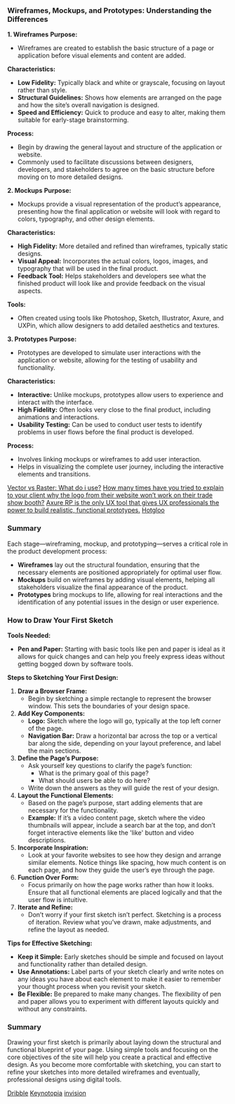### Wireframes, Mockups, and Prototypes: Understanding the Differences

**1. Wireframes**
**Purpose:**
- Wireframes are created to establish the basic structure of a page or application before visual elements and content are added.

**Characteristics:**
- **Low Fidelity:** Typically black and white or grayscale, focusing on layout rather than style.
- **Structural Guidelines:** Shows how elements are arranged on the page and how the site’s overall navigation is designed.
- **Speed and Efficiency:** Quick to produce and easy to alter, making them suitable for early-stage brainstorming.

**Process:**
- Begin by drawing the general layout and structure of the application or website.
- Commonly used to facilitate discussions between designers, developers, and stakeholders to agree on the basic structure before moving on to more detailed designs.

**2. Mockups**
**Purpose:**
- Mockups provide a visual representation of the product’s appearance, presenting how the final application or website will look with regard to colors, typography, and other design elements.

**Characteristics:**
- **High Fidelity:** More detailed and refined than wireframes, typically static designs.
- **Visual Appeal:** Incorporates the actual colors, logos, images, and typography that will be used in the final product.
- **Feedback Tool:** Helps stakeholders and developers see what the finished product will look like and provide feedback on the visual aspects.

**Tools:**
- Often created using tools like Photoshop, Sketch, Illustrator, Axure, and UXPin, which allow designers to add detailed aesthetics and textures.

**3. Prototypes**
**Purpose:**
- Prototypes are developed to simulate user interactions with the application or website, allowing for the testing of usability and functionality.

**Characteristics:**

- **Interactive:** Unlike mockups, prototypes allow users to experience and interact with the interface.
- **High Fidelity:** Often looks very close to the final product, including animations and interactions.
- **Usability Testing:** Can be used to conduct user tests to identify problems in user flows before the final product is developed.

**Process:**
- Involves linking mockups or wireframes to add user interaction.
- Helps in visualizing the complete user journey, including the interactive elements and transitions.

[Vector vs Raster: What do i use?](https://designshack.net/articles/layouts/vector-vs-raster-what-do-i-use/)
[How many times have you tried to explain to your client why the logo from their website won’t work on their trade show booth?](https://www.ucreative.com/articles/how-to-explain-raster-vs-vector-to-your-clients/)
[Axure RP is the only UX tool that gives UX professionals the power to build realistic, functional prototypes.](https://www.axure.com/)
[Hotgloo](https://www.hotgloo.io/)
### Summary

Each stage—wireframing, mockup, and prototyping—serves a critical role in the product development process:
- **Wireframes** lay out the structural foundation, ensuring that the necessary elements are positioned appropriately for optimal user flow.
- **Mockups** build on wireframes by adding visual elements, helping all stakeholders visualize the final appearance of the product.
- **Prototypes** bring mockups to life, allowing for real interactions and the identification of any potential issues in the design or user experience.

### How to Draw Your First Sketch

**Tools Needed:**
- **Pen and Paper:** Starting with basic tools like pen and paper is ideal as it allows for quick changes and can help you freely express ideas without getting bogged down by software tools.

**Steps to Sketching Your First Design:**

1. **Draw a Browser Frame:**
    - Begin by sketching a simple rectangle to represent the browser window. This sets the boundaries of your design space.
2. **Add Key Components:**
    - **Logo:** Sketch where the logo will go, typically at the top left corner of the page.
    - **Navigation Bar:** Draw a horizontal bar across the top or a vertical bar along the side, depending on your layout preference, and label the main sections.
3. **Define the Page’s Purpose:**
    - Ask yourself key questions to clarify the page’s function:
        - What is the primary goal of this page?
        - What should users be able to do here?
    - Write down the answers as they will guide the rest of your design.
4. **Layout the Functional Elements:**
    - Based on the page’s purpose, start adding elements that are necessary for the functionality.
    - **Example:** If it’s a video content page, sketch where the video thumbnails will appear, include a search bar at the top, and don’t forget interactive elements like the 'like' button and video descriptions.
5. **Incorporate Inspiration:**
    - Look at your favorite websites to see how they design and arrange similar elements. Notice things like spacing, how much content is on each page, and how they guide the user’s eye through the page.
6. **Function Over Form:**
    - Focus primarily on how the page works rather than how it looks. Ensure that all functional elements are placed logically and that the user flow is intuitive.
7. **Iterate and Refine:**
    - Don’t worry if your first sketch isn’t perfect. Sketching is a process of iteration. Review what you’ve drawn, make adjustments, and refine the layout as needed.

**Tips for Effective Sketching:**
- **Keep it Simple:** Early sketches should be simple and focused on layout and functionality rather than detailed design.
- **Use Annotations:** Label parts of your sketch clearly and write notes on any ideas you have about each element to make it easier to remember your thought process when you revisit your sketch.
- **Be Flexible:** Be prepared to make many changes. The flexibility of pen and paper allows you to experiment with different layouts quickly and without any constraints.
### Summary

Drawing your first sketch is primarily about laying down the structural and functional blueprint of your page. Using simple tools and focusing on the core objectives of the site will help you create a practical and effective design. As you become more comfortable with sketching, you can start to refine your sketches into more detailed wireframes and eventually, professional designs using digital tools.

[Dribble](https://dribbble.com/search/wireframing)
[Keynotopia](https://keynotopia.com/wireframe-templates/)
[invision](https://www.invisionapp.com/inside-design/the-big-list-40-rock-solid-design-prototyping-resources/)
